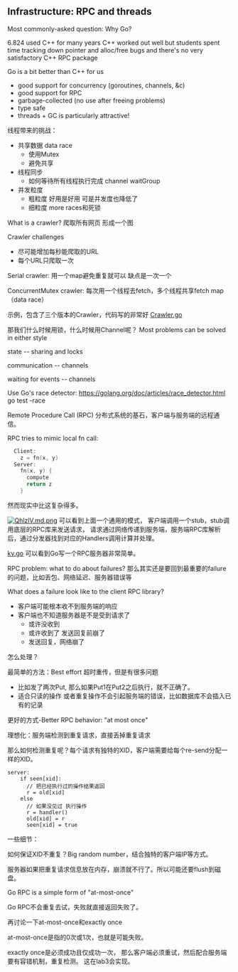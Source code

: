 ## Infrastructure: RPC and threads
Most commonly-asked question: Why Go?

  6.824 used C++ for many years
  C++ worked out well
  but students spent time tracking down pointer and alloc/free bugs
  and there's no very satisfactory C++ RPC package
    
  Go is a bit better than C++ for us
- good support for concurrency (goroutines, channels, &c)
- good support for RPC
- garbage-collected (no use after freeing problems)
- type safe
- threads + GC is particularly attractive!

线程带来的挑战：
- 共享数据 data race 
    - 使用Mutex
    - 避免共享
- 线程同步
    - 如何等待所有线程执行完成 channel waitGroup
- 并发粒度
    - 粗粒度 好用是好用 可是并发度也降低了
    - 细粒度 more races和死锁


What is a crawler?
爬取所有网页 形成一个图

Crawler challenges
- 尽可能增加每秒能爬取的URL
- 每个URL只爬取一次

Serial crawler:
用一个map避免重复就可以 缺点是一次一个

ConcurrentMutex crawler:
每次用一个线程去fetch，多个线程共享fetch map（data race）

示例，包含了三个版本的Crawler，代码写的非常好
[Crawler.go](../Lec-code/Crawler.go)

那我们什么时候用锁，什么时候用Channel呢？
Most problems can be solved in either style

state -- sharing and locks

communication -- channels

waiting for events -- channels

Use Go's race detector:
    https://golang.org/doc/articles/race_detector.html
    go test -race 
    
Remote Procedure Call (RPC)
分布式系统的基石，客户端与服务端的远程通信。

RPC tries to mimic local fn call:
```go
  Client:
    z = fn(x, y)
  Server:
    fn(x, y) {
      compute
      return z
    }

```

然而现实中比这复杂得多。

[![QhlzlV.md.png](https://s2.ax1x.com/2019/12/15/QhlzlV.md.png)](https://imgse.com/i/QhlzlV)
可以看到上面一个通用的模式，
客户端调用一个stub，stub调用底层的RPC库来发送请求，
请求通过网络传递到服务端，服务端RPC库解析后，通过分发器找到对应的Handlers调用计算并处理。

[kv.go](../Lec-code/kv.go)
可以看到Go写一个RPC服务器非常简单。


RPC problem: what to do about failures?
    那么其实还是要回到最重要的failure的问题，比如丢包、网络延迟、服务器错误等

What does a failure look like to the client RPC library?
- 客户端可能根本收不到服务端的响应
- 客户端也不知道服务器是不是受到请求了
    - 或许没收到
    - 或许收到了 发送回复前崩了
    - 发送回复，网络崩了

怎么处理？

最简单的方法：Best effort
超时重传，但是有很多问题
- 比如发了两次Put, 那么如果Put1在Put2之后执行，就不正确了。
- 适合只读的操作 或者重复操作不会引起服务端的错误，比如数据库不会插入已有的记录

更好的方式-Better RPC behavior: "at most once"

理想化：服务端检测到重复请求，直接丢掉重复请求

那么如何检测重复呢？每个请求有独特的XID，客户端需要给每个re-send分配一样的XID。

```
server:
    if seen[xid]:
      // 把已经执行过的操作结果返回
      r = old[xid]
    else
      // 如果没见过 执行操作
      r = handler()
      old[xid] = r
      seen[xid] = true
```

一些细节：

如何保证XID不重复？Big random number，结合独特的客户端IP等方式。

服务器如果把重复请求信息放在内存，崩溃就不行了。所以可能还要flush到磁盘。

Go RPC is a simple form of "at-most-once"

Go RPC不会重复去试，失败就直接返回失败了。

再讨论一下at-most-once和exactly once

at-most-once是指的0次或1次，也就是可能失败。

exactly once是必须成功且仅成功一次，
那么客户端必须重试，然后配合服务端要有容错机制，重复检测。
这在lab3会实现。













